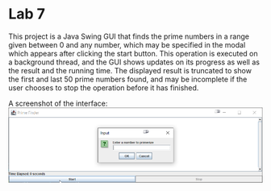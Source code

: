 # Lab 7
This project is a Java Swing GUI that finds the prime numbers in a range given between 0 and any number, which may be specified in the modal which appears after clicking the start button. This operation is executed on a background thread, and the GUI shows updates on its progress as well as the result and the running time. The displayed result is truncated to show the first and last 50 prime numbers found, and may be incomplete if the user chooses to stop the operation before it has finished.

A screenshot of the interface:  
![Screenshot](https://raw.githubusercontent.com/UnexceptedSpectic/adv_binf_programming/master/lab7/screenshot.png)